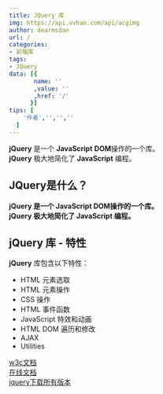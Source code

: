 ```yaml
---
title: JQuery 库
img: https://api.vvhan.com/api/acgimg
author: dearmsdan
url: /
categories:
- 前端库
tags:
- JQuery
data: [{
       name: ''
       ,value: ''
       ,href: '/'
      }]
tips: [  
    '作者','','',''
  ]
---
```

**jQuery** 是一个 **JavaScript** **DOM**操作的一个库。   
**jQuery** 极大地简化了 **JavaScript** 编程。  

<!--more-->

## JQuery是什么？

**jQuery 是一个 JavaScript DOM操作的一个库。**  
**jQuery 极大地简化了 JavaScript 编程。**  



## jQuery 库 - 特性

**jQuery** 库包含以下特性：

- HTML 元素选取
- HTML 元素操作
- CSS 操作
- HTML 事件函数
- JavaScript 特效和动画
- HTML DOM 遍历和修改
- AJAX
- Utilities

[w3c文档](https://www.w3school.com.cn/jquery/jquery_install.asp)  
[在线文档](https://www.jq22.com/chm/jquery/index.html)  
[jquery下载所有版本](http://www.jq22.com/jquery-info122)


